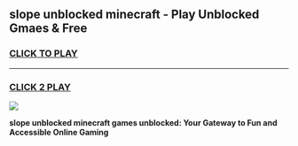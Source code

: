 
## slope unblocked minecraft - Play Unblocked Gmaes & Free
<h3>
<a href="https://news.freeplayer.one?title=slope_unblocked_minecraft&ref=16F">CLICK TO PLAY</a></h3>
<hr>

<h3>
<a href="https://news.freeplayer.one?title=slope_unblocked_minecraft&ref=16F">CLICK 2 PLAY</a>
  
</h3>

<a href="https://news.freeplayer.one?title=slope_unblocked_minecraft&ref=16F/"><img src="https://clearcache.store/games.png"></a>


**slope unblocked minecraft games unblocked: Your Gateway to Fun and Accessible Online Gaming**
